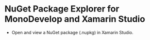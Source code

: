# NuGet Package Explorer for MonoDevelop and Xamarin Studio

 - Open and view a NuGet package (.nupkg) in Xamarin Studio.